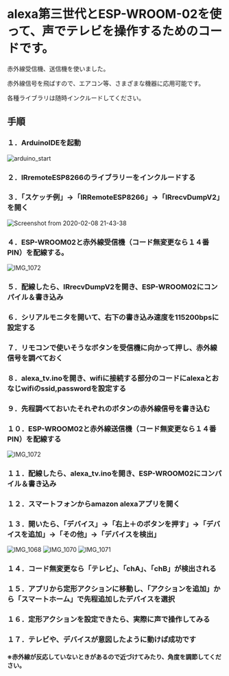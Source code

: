 
# alexa第三世代とESP-WROOM-02を使って、声でテレビを操作するためのコードです。

赤外線受信機、送信機を使いました。

赤外線信号を飛ばすので、エアコン等、さまざまな機器に応用可能です。

各種ライブラリは随時インクルードしてください。

## 手順
### １．ArduinoIDEを起動
![arduino_start](https://user-images.githubusercontent.com/55695847/74086018-5184f400-4ac2-11ea-83ca-975005b63a1b.jpeg)

### ２．IRremoteESP8266のライブラリーをインクルードする

### ３．「スケッチ例」→「IRRemoteESP8266」→「IRrecvDumpV2」を開く
![Screenshot from 2020-02-08 21-43-38](https://user-images.githubusercontent.com/55695847/74086888-ae84a800-4aca-11ea-8d6b-40d71347b22c.png)



### ４．ESP-WROOM02と赤外線受信機（コード無変更なら１４番PIN）を配線する。
![IMG_1072](https://user-images.githubusercontent.com/55695847/74086903-cceaa380-4aca-11ea-8ab5-681e9f16dd13.jpg)



### ５．配線したら、IRrecvDumpV2を開き、ESP-WROOM02にコンパイル＆書き込み

### ６．シリアルモニタを開いて、右下の書き込み速度を115200bpsに設定する

### ７．リモコンで使いそうなボタンを受信機に向かって押し、赤外線信号を調べておく

### ８．alexa_tv.inoを開き、wifiに接続する部分のコードにalexaとおなじwifiのssid,passwordを設定する

### ９．先程調べておいたそれぞれのボタンの赤外線信号を書き込む

### １０．ESP-WROOM02と赤外線送信機（コード無変更なら１４番PIN）を配線する
![IMG_1072](https://user-images.githubusercontent.com/55695847/74086741-37024900-4ac9-11ea-87fc-28b9b56e77fc.jpg)


### １１．配線したら、alexa_tv.inoを開き、ESP-WROOM02にコンパイル＆書き込み

### １２．スマートフォンからamazon alexaアプリを開く

### １３．開いたら、「デバイス」→「右上＋のボタンを押す」→「デバイスを追加」→「その他」→「デバイスを検出」
![IMG_1068](https://user-images.githubusercontent.com/55695847/74086752-69ac4180-4ac9-11ea-8a5f-23606e1a6259.jpg)
![IMG_1070](https://user-images.githubusercontent.com/55695847/74086764-847eb600-4ac9-11ea-919e-e0d093a92710.jpg)
![IMG_1071](https://user-images.githubusercontent.com/55695847/74086768-8fd1e180-4ac9-11ea-9336-778a68b430d2.jpg)

### １４．コード無変更なら「テレビ」、「chA」、「chB」が検出される

### １５．アプリから定形アクションに移動し、「アクションを追加」から「スマートホーム」で先程追加したデバイスを選択

### １６．定形アクションを設定できたら、実際に声で操作してみる

### １７．テレビや、デバイスが意図したように動けば成功です

#### ※赤外線が反応していないときがあるので近づけてみたり、角度を調節してください。

